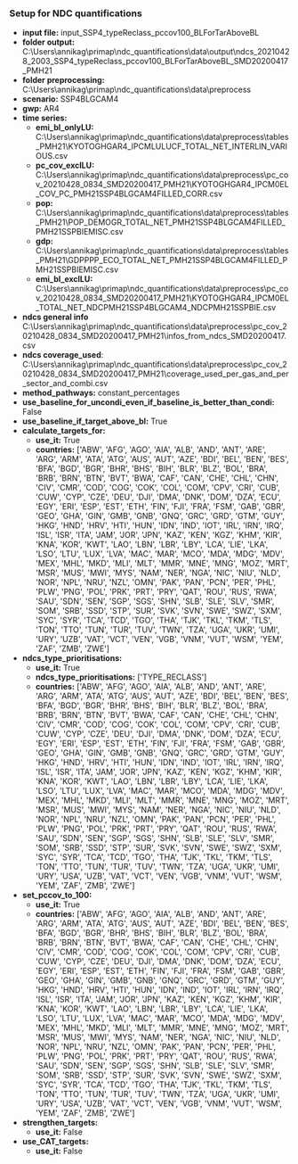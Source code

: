 ### Setup for NDC quantifications
- **input file:** input_SSP4_typeReclass_pccov100_BLForTarAboveBL
- **folder output:** C:\Users\annikag\primap\ndc_quantifications\data\output\ndcs_20210428_2003_SSP4_typeReclass_pccov100_BLForTarAboveBL_SMD20200417_PMH21
- **folder preprocessing:** C:\Users\annikag\primap\ndc_quantifications\data\preprocess
- **scenario:** SSP4BLGCAM4
- **gwp:** AR4
- **time series:**
  - **emi_bl_onlyLU:** C:\Users\annikag\primap\ndc_quantifications\data\preprocess\tables_PMH21\KYOTOGHGAR4_IPCMLULUCF_TOTAL_NET_INTERLIN_VARIOUS.csv
  - **pc_cov_exclLU:** C:\Users\annikag\primap\ndc_quantifications\data\preprocess\pc_cov_20210428_0834_SMD20200417_PMH21\KYOTOGHGAR4_IPCM0EL_COV_PC_PMH21SSP4BLGCAM4FILLED_CORR.csv
  - **pop:** C:\Users\annikag\primap\ndc_quantifications\data\preprocess\tables_PMH21\POP_DEMOGR_TOTAL_NET_PMH21SSP4BLGCAM4FILLED_PMH21SSPBIEMISC.csv
  - **gdp:** C:\Users\annikag\primap\ndc_quantifications\data\preprocess\tables_PMH21\GDPPPP_ECO_TOTAL_NET_PMH21SSP4BLGCAM4FILLED_PMH21SSPBIEMISC.csv
  - **emi_bl_exclLU:** C:\Users\annikag\primap\ndc_quantifications\data\preprocess\pc_cov_20210428_0834_SMD20200417_PMH21\KYOTOGHGAR4_IPCM0EL_TOTAL_NET_NDCPMH21SSP4BLGCAM4_NDCPMH21SSPBIE.csv
- **ndcs general info** C:\Users\annikag\primap\ndc_quantifications\data\preprocess\pc_cov_20210428_0834_SMD20200417_PMH21\infos_from_ndcs_SMD20200417.csv
- **ndcs coverage_used**: C:\Users\annikag\primap\ndc_quantifications\data\preprocess\pc_cov_20210428_0834_SMD20200417_PMH21\coverage_used_per_gas_and_per_sector_and_combi.csv
- **method_pathways:** constant_percentages
- **use_baseline_for_uncondi_even_if_baseline_is_better_than_condi:** False
- **use_baseline_if_target_above_bl:** True
- **calculate_targets_for:**
  - **use_it:** True
  - **countries:** ['ABW', 'AFG', 'AGO', 'AIA', 'ALB', 'AND', 'ANT', 'ARE', 'ARG', 'ARM', 'ATA', 'ATG', 'AUS', 'AUT', 'AZE', 'BDI', 'BEL', 'BEN', 'BES', 'BFA', 'BGD', 'BGR', 'BHR', 'BHS', 'BIH', 'BLR', 'BLZ', 'BOL', 'BRA', 'BRB', 'BRN', 'BTN', 'BVT', 'BWA', 'CAF', 'CAN', 'CHE', 'CHL', 'CHN', 'CIV', 'CMR', 'COD', 'COG', 'COK', 'COL', 'COM', 'CPV', 'CRI', 'CUB', 'CUW', 'CYP', 'CZE', 'DEU', 'DJI', 'DMA', 'DNK', 'DOM', 'DZA', 'ECU', 'EGY', 'ERI', 'ESP', 'EST', 'ETH', 'FIN', 'FJI', 'FRA', 'FSM', 'GAB', 'GBR', 'GEO', 'GHA', 'GIN', 'GMB', 'GNB', 'GNQ', 'GRC', 'GRD', 'GTM', 'GUY', 'HKG', 'HND', 'HRV', 'HTI', 'HUN', 'IDN', 'IND', 'IOT', 'IRL', 'IRN', 'IRQ', 'ISL', 'ISR', 'ITA', 'JAM', 'JOR', 'JPN', 'KAZ', 'KEN', 'KGZ', 'KHM', 'KIR', 'KNA', 'KOR', 'KWT', 'LAO', 'LBN', 'LBR', 'LBY', 'LCA', 'LIE', 'LKA', 'LSO', 'LTU', 'LUX', 'LVA', 'MAC', 'MAR', 'MCO', 'MDA', 'MDG', 'MDV', 'MEX', 'MHL', 'MKD', 'MLI', 'MLT', 'MMR', 'MNE', 'MNG', 'MOZ', 'MRT', 'MSR', 'MUS', 'MWI', 'MYS', 'NAM', 'NER', 'NGA', 'NIC', 'NIU', 'NLD', 'NOR', 'NPL', 'NRU', 'NZL', 'OMN', 'PAK', 'PAN', 'PCN', 'PER', 'PHL', 'PLW', 'PNG', 'POL', 'PRK', 'PRT', 'PRY', 'QAT', 'ROU', 'RUS', 'RWA', 'SAU', 'SDN', 'SEN', 'SGP', 'SGS', 'SHN', 'SLB', 'SLE', 'SLV', 'SMR', 'SOM', 'SRB', 'SSD', 'STP', 'SUR', 'SVK', 'SVN', 'SWE', 'SWZ', 'SXM', 'SYC', 'SYR', 'TCA', 'TCD', 'TGO', 'THA', 'TJK', 'TKL', 'TKM', 'TLS', 'TON', 'TTO', 'TUN', 'TUR', 'TUV', 'TWN', 'TZA', 'UGA', 'UKR', 'UMI', 'URY', 'UZB', 'VAT', 'VCT', 'VEN', 'VGB', 'VNM', 'VUT', 'WSM', 'YEM', 'ZAF', 'ZMB', 'ZWE']
- **ndcs_type_prioritisations:**
  - **use_it:** True
  - **ndcs_type_prioritisations:** ['TYPE_RECLASS']
  - **countries:** ['ABW', 'AFG', 'AGO', 'AIA', 'ALB', 'AND', 'ANT', 'ARE', 'ARG', 'ARM', 'ATA', 'ATG', 'AUS', 'AUT', 'AZE', 'BDI', 'BEL', 'BEN', 'BES', 'BFA', 'BGD', 'BGR', 'BHR', 'BHS', 'BIH', 'BLR', 'BLZ', 'BOL', 'BRA', 'BRB', 'BRN', 'BTN', 'BVT', 'BWA', 'CAF', 'CAN', 'CHE', 'CHL', 'CHN', 'CIV', 'CMR', 'COD', 'COG', 'COK', 'COL', 'COM', 'CPV', 'CRI', 'CUB', 'CUW', 'CYP', 'CZE', 'DEU', 'DJI', 'DMA', 'DNK', 'DOM', 'DZA', 'ECU', 'EGY', 'ERI', 'ESP', 'EST', 'ETH', 'FIN', 'FJI', 'FRA', 'FSM', 'GAB', 'GBR', 'GEO', 'GHA', 'GIN', 'GMB', 'GNB', 'GNQ', 'GRC', 'GRD', 'GTM', 'GUY', 'HKG', 'HND', 'HRV', 'HTI', 'HUN', 'IDN', 'IND', 'IOT', 'IRL', 'IRN', 'IRQ', 'ISL', 'ISR', 'ITA', 'JAM', 'JOR', 'JPN', 'KAZ', 'KEN', 'KGZ', 'KHM', 'KIR', 'KNA', 'KOR', 'KWT', 'LAO', 'LBN', 'LBR', 'LBY', 'LCA', 'LIE', 'LKA', 'LSO', 'LTU', 'LUX', 'LVA', 'MAC', 'MAR', 'MCO', 'MDA', 'MDG', 'MDV', 'MEX', 'MHL', 'MKD', 'MLI', 'MLT', 'MMR', 'MNE', 'MNG', 'MOZ', 'MRT', 'MSR', 'MUS', 'MWI', 'MYS', 'NAM', 'NER', 'NGA', 'NIC', 'NIU', 'NLD', 'NOR', 'NPL', 'NRU', 'NZL', 'OMN', 'PAK', 'PAN', 'PCN', 'PER', 'PHL', 'PLW', 'PNG', 'POL', 'PRK', 'PRT', 'PRY', 'QAT', 'ROU', 'RUS', 'RWA', 'SAU', 'SDN', 'SEN', 'SGP', 'SGS', 'SHN', 'SLB', 'SLE', 'SLV', 'SMR', 'SOM', 'SRB', 'SSD', 'STP', 'SUR', 'SVK', 'SVN', 'SWE', 'SWZ', 'SXM', 'SYC', 'SYR', 'TCA', 'TCD', 'TGO', 'THA', 'TJK', 'TKL', 'TKM', 'TLS', 'TON', 'TTO', 'TUN', 'TUR', 'TUV', 'TWN', 'TZA', 'UGA', 'UKR', 'UMI', 'URY', 'USA', 'UZB', 'VAT', 'VCT', 'VEN', 'VGB', 'VNM', 'VUT', 'WSM', 'YEM', 'ZAF', 'ZMB', 'ZWE']
- **set_pccov_to_100:**
  - **use_it:** True
  - **countries:** ['ABW', 'AFG', 'AGO', 'AIA', 'ALB', 'AND', 'ANT', 'ARE', 'ARG', 'ARM', 'ATA', 'ATG', 'AUS', 'AUT', 'AZE', 'BDI', 'BEL', 'BEN', 'BES', 'BFA', 'BGD', 'BGR', 'BHR', 'BHS', 'BIH', 'BLR', 'BLZ', 'BOL', 'BRA', 'BRB', 'BRN', 'BTN', 'BVT', 'BWA', 'CAF', 'CAN', 'CHE', 'CHL', 'CHN', 'CIV', 'CMR', 'COD', 'COG', 'COK', 'COL', 'COM', 'CPV', 'CRI', 'CUB', 'CUW', 'CYP', 'CZE', 'DEU', 'DJI', 'DMA', 'DNK', 'DOM', 'DZA', 'ECU', 'EGY', 'ERI', 'ESP', 'EST', 'ETH', 'FIN', 'FJI', 'FRA', 'FSM', 'GAB', 'GBR', 'GEO', 'GHA', 'GIN', 'GMB', 'GNB', 'GNQ', 'GRC', 'GRD', 'GTM', 'GUY', 'HKG', 'HND', 'HRV', 'HTI', 'HUN', 'IDN', 'IND', 'IOT', 'IRL', 'IRN', 'IRQ', 'ISL', 'ISR', 'ITA', 'JAM', 'JOR', 'JPN', 'KAZ', 'KEN', 'KGZ', 'KHM', 'KIR', 'KNA', 'KOR', 'KWT', 'LAO', 'LBN', 'LBR', 'LBY', 'LCA', 'LIE', 'LKA', 'LSO', 'LTU', 'LUX', 'LVA', 'MAC', 'MAR', 'MCO', 'MDA', 'MDG', 'MDV', 'MEX', 'MHL', 'MKD', 'MLI', 'MLT', 'MMR', 'MNE', 'MNG', 'MOZ', 'MRT', 'MSR', 'MUS', 'MWI', 'MYS', 'NAM', 'NER', 'NGA', 'NIC', 'NIU', 'NLD', 'NOR', 'NPL', 'NRU', 'NZL', 'OMN', 'PAK', 'PAN', 'PCN', 'PER', 'PHL', 'PLW', 'PNG', 'POL', 'PRK', 'PRT', 'PRY', 'QAT', 'ROU', 'RUS', 'RWA', 'SAU', 'SDN', 'SEN', 'SGP', 'SGS', 'SHN', 'SLB', 'SLE', 'SLV', 'SMR', 'SOM', 'SRB', 'SSD', 'STP', 'SUR', 'SVK', 'SVN', 'SWE', 'SWZ', 'SXM', 'SYC', 'SYR', 'TCA', 'TCD', 'TGO', 'THA', 'TJK', 'TKL', 'TKM', 'TLS', 'TON', 'TTO', 'TUN', 'TUR', 'TUV', 'TWN', 'TZA', 'UGA', 'UKR', 'UMI', 'URY', 'USA', 'UZB', 'VAT', 'VCT', 'VEN', 'VGB', 'VNM', 'VUT', 'WSM', 'YEM', 'ZAF', 'ZMB', 'ZWE']
- **strengthen_targets:**
  - **use_it:** False
- **use_CAT_targets:**
  - **use_it:** False

